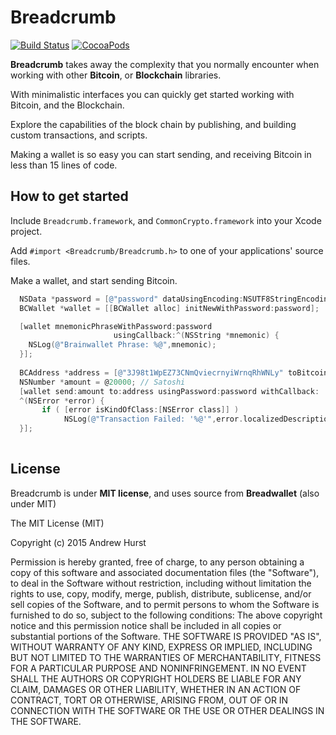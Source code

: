 # Breadcrumb

[![Build Status](https://travis-ci.org/Andr3wHur5t/Breadcrumb.svg)](https://travis-ci.org/Andr3wHur5t/Breadcrumb)
[![CocoaPods](https://img.shields.io/cocoapods/l/AFNetworking.svg)](https://github.com/Andr3wHur5t/Breadcrumb/blob/master/LICENSE)

**Breadcrumb** takes away the complexity that you normally encounter when working with other **Bitcoin**, or **Blockchain** libraries. 

With minimalistic interfaces you can quickly get started working with Bitcoin, and the Blockchain.

Explore the capabilities of the block chain by publishing, and building custom transactions, and scripts.

Making a wallet is so easy you can start sending, and receiving Bitcoin in less than 15 lines of code.

## How to get started

Include `Breadcrumb.framework`, and `CommonCrypto.framework` into your Xcode project.

Add `#import <Breadcrumb/Breadcrumb.h>` to one of your applications' source files.

Make a wallet, and start sending Bitcoin.

```Objective-C
  NSData *password = [@"password" dataUsingEncoding:NSUTF8StringEncoding];
  BCWallet *wallet = [[BCWallet alloc] initNewWithPassword:password];

  [wallet mnemonicPhraseWithPassword:password
                       usingCallback:^(NSString *mnemonic) { 
  	NSLog(@"Brainwallet Phrase: %@",mnemonic);
  }];
  
  BCAddress *address = [@"3J98t1WpEZ73CNmQviecrnyiWrnqRhWNLy" toBitcoinAddress];
  NSNumber *amount = @20000; // Satoshi
  [wallet send:amount to:address usingPassword:password withCallback:
  ^(NSError *error) { 
       if ( [error isKindOfClass:[NSError class]] )
       		NSLog(@"Transaction Failed: '%@'",error.localizedDescription); 
  }];
                  
```



## License
Breadcrumb is under **MIT license**, and uses source from **Breadwallet** (also under MIT) 


The MIT License (MIT)

Copyright (c) 2015 Andrew Hurst

Permission is hereby granted, free of charge, to any person obtaining a copy
of this software and associated documentation files (the "Software"), to deal
in the Software without restriction, including without limitation the rights
to use, copy, modify, merge, publish, distribute, sublicense, and/or sell
copies of the Software, and to permit persons to whom the Software is
furnished to do so, subject to the following conditions:
The above copyright notice and this permission notice shall be included in all
copies or substantial portions of the Software.
THE SOFTWARE IS PROVIDED "AS IS", WITHOUT WARRANTY OF ANY KIND, EXPRESS OR
IMPLIED, INCLUDING BUT NOT LIMITED TO THE WARRANTIES OF MERCHANTABILITY,
FITNESS FOR A PARTICULAR PURPOSE AND NONINFRINGEMENT. IN NO EVENT SHALL THE
AUTHORS OR COPYRIGHT HOLDERS BE LIABLE FOR ANY CLAIM, DAMAGES OR OTHER
LIABILITY, WHETHER IN AN ACTION OF CONTRACT, TORT OR OTHERWISE, ARISING FROM,
OUT OF OR IN CONNECTION WITH THE SOFTWARE OR THE USE OR OTHER DEALINGS IN THE
SOFTWARE.

